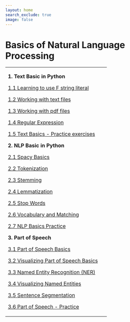 ```yaml
---
layout: home
search_exclude: true
image: false
---
```

# Basics of Natural Language Processing 
<table>
<tbody>
<tr>
<td width="301">
<p><strong>1. Text Basic in Python</strong></p>
<p><a href="https://vicky-crasto.github.io/Learn-Project-Language/nlp/nlp-chapter-1/2022/06/25/1-1-Text-Basics-using-Fstring-literal.html">1.1 Learning to use F string literal</a>&nbsp;</p>
<p><a href="https://vicky-crasto.github.io/Learn-Project-Language/readlines()/textfiles/nlp-chapter-1/2022/06/28/1-2-Working-with-text-files.html">1.2 Working with text files</a>&nbsp;</p>
<p><a href="https://vicky-crasto.github.io/Learn-Project-Language/pypdf2/pdf/nlp-chapter-1/2022/06/29/1-3-Working-with-pdf-files.html">1.3 Working with pdf files</a>&nbsp;</p>
<p><a href="https://vicky-crasto.github.io/Learn-Project-Language/regular-expression/re/text-cleaning/re.findall/exclusion/nlp-chapter-1/2022/06/30/1-4-Regular-Expressions.html">1.4 Regular Expression</a>&nbsp;</p>
<p><a href="https://vicky-crasto.github.io/Learn-Project-Language/pypdf2/pdf/nlp-chapter-1/2022/06/30/1-5-Python-Text-Basics-Practice.html">1.5 Text Basics - Practice exercises</a>&nbsp;</p>
<p><strong>2. NLP Basic in Python</strong></p>
<p><a href="https://vicky-crasto.github.io/Learn-Project-Language/spacy/nlp-chapter-2/2022/07/01/2-1-Spacy-Basics.html">2.1 Spacy Basics</a></p>
<p><a href="https://vicky-crasto.github.io/Learn-Project-Language/spacy/nlp-chapter-2/2022/07/01/2-2-Tokenization.html">2.2 Tokenization</a></p>
<p><a href="https://vicky-crasto.github.io/Learn-Project-Language/nltk/stemming/nlp-chapter-2/2022/07/01/2-3-Stemming.html">2.3 Stemming</a>&nbsp;</p>
<p><a href="https://vicky-crasto.github.io/Learn-Project-Language/spacy/nlp-chapter-2/lemma/2022/07/01/2-4-Lemmatization.html">2.4 Lemmatization</a></p>
<p><a href="https://vicky-crasto.github.io/Learn-Project-Language/spacy/stopwords/nlp-chapter-2/2022/07/01/2-5-Stop-words.html">2.5 Stop Words</a></p>
<p><a href="https://vicky-crasto.github.io/Learn-Project-Language/spacy/stopwords/nlp-chapter-2/word-matcher/phrase-matcher/2022/07/01/2-6-Vocabulary-and-Matching.html">2.6 Vocabulary and Matching</a></p>
<p><a href="https://vicky-crasto.github.io/Learn-Project-Language/spacy/stopwords/nlp-chapter-2/2022/07/02/2-7-NLP-Basics-Practice.html">2.7 NLP Basics Practice</a></p>
<p><strong>3. Part of Speech</strong></p>
<p><a href="https://vicky-crasto.github.io/Learn-Project-Language/pos/stopwords/nlp-chapter-3/2022/07/04/3-1-POS-Basics.html">3.1 Part of Speech Basics</a></p>
<p><a href="https://vicky-crasto.github.io/Learn-Project-Language/pos/displacy/nlp-chapter-3/2022/07/04/3-2-Visualizing-POS.html">3.2 Visualizing Part of Speech Basics</a></p>
<p><a href="https://vicky-crasto.github.io/Learn-Project-Language/ner/ents/noun-chunks/nlp-chapter-3/2022/07/04/3-3-NER-Named-Entity-Recognition.html">3.3 Named Entity Recognition (NER)</a>&nbsp;</p>
<p><a href="https://vicky-crasto.github.io/Learn-Project-Language/ner/displacy/nlp-chapter-3/2022/07/04/3-4-Visualizing-NER.html">3.4 Visualizing Named Entities</a></p>
<p><a href="https://vicky-crasto.github.io/Learn-Project-Language/pos/segmentation/nlp-chapter-3/2022/07/04/3-5-Sentence-Segmentation.html">3.5 Sentence Segmentation</a></p>
<p><a href="https://vicky-crasto.github.io/Learn-Project-Language/pos/nlp-chapter-3/2022/07/04/3-6-POS-Assessment.html">3.6 Part of Speech - Practice</a>&nbsp;</p>
</td>
</tr>
</tbody>
</table>
